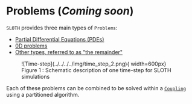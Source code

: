 # Problems (*Coming soon*)

`SLOTH` provides three main types of `Problems`: 

- [Partial Differential Equations (PDEs)](PDEs/index.md) 
- [0D problems](0D/index.md) 
- [Other types, referred to as "the remainder"](Remainder/index.md) 

<figure markdown="span">
  ![Time-step](../../../../img/time_step_2.png){  width=600px}
  <figcaption>Figure 1 : Schematic description of one time-step for SLOTH simulations
</figcaption>
</figure>

Each of these problems can be combined to be solved within a [`Coupling`](../Couplings/index.md) using a partitioned algorithm.